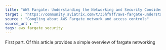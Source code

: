```yaml
---
title: "AWS Fargate: Understanding the Networking and Security Considerations"
target : "https://community.aviatrix.com/t/35hf9ff/aws-fargate-understanding-the-networking-and-security-considerations"
source : "Googling about AWS Fargate network and access controls"
source_url : ""
tags: aws fargate security 
---
```


First part. Of this article provides a simple overview of fargate networking